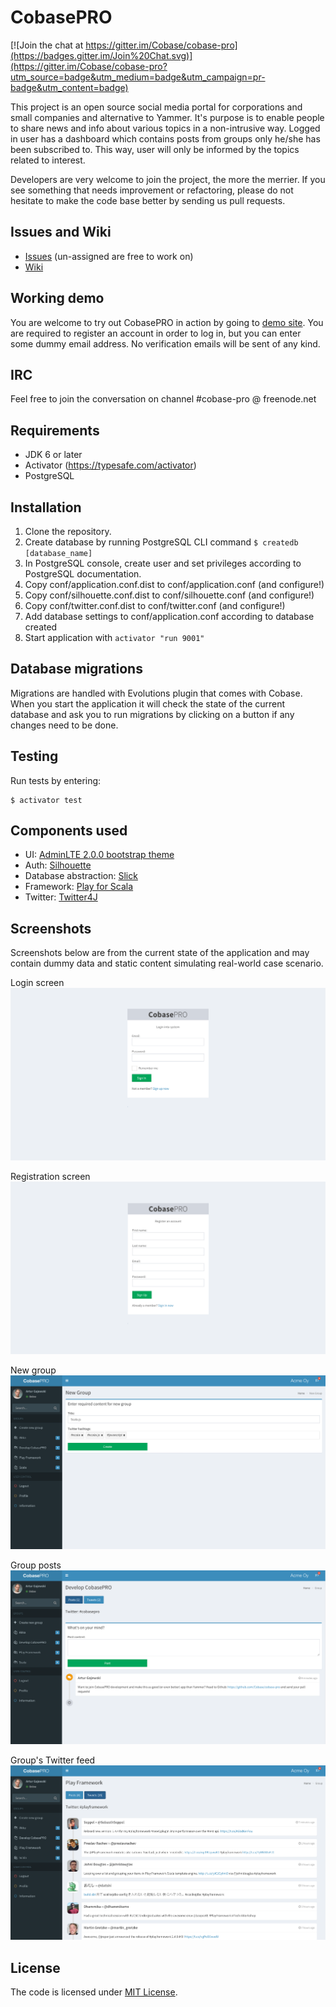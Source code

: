 CobasePRO
=========

[![Join the chat at https://gitter.im/Cobase/cobase-pro](https://badges.gitter.im/Join%20Chat.svg)](https://gitter.im/Cobase/cobase-pro?utm_source=badge&utm_medium=badge&utm_campaign=pr-badge&utm_content=badge)

This project is an open source social media portal for corporations and small companies and alternative to Yammer. 
It's purpose is to enable people to share news and info about various topics in a non-intrusive way.  Logged in user 
has a dashboard which contains posts from groups only he/she has been subscribed to. This way, user will only be informed 
by the topics related to interest.

Developers are very welcome to join the project, the more the merrier. If you see something that needs improvement or refactoring, please
do not hesitate to make the code base better by sending us pull requests.

## Issues and Wiki

- [Issues](https://github.com/Cobase/cobase-pro/issues) (un-assigned are free to work on)
- [Wiki](https://github.com/Cobase/cobase-pro/wiki)

## Working demo

You are welcome to try out CobasePRO in action by going to [demo site](http://cobasepro.arturgajewski.com). You are required to register an account in order to log in, but you can enter some dummy email address. No verification emails will be sent of any kind.

## IRC

Feel free to join the conversation on channel #cobase-pro @ freenode.net

## Requirements

- JDK 6 or later
- Activator (https://typesafe.com/activator)
- PostgreSQL


## Installation

1. Clone the repository.
2. Create database by running PostgreSQL CLI command `$ createdb [database_name]`
3. In PostgreSQL console, create user and set privileges according to PostgreSQL documentation.
4. Copy conf/application.conf.dist to conf/application.conf (and configure!)
5. Copy conf/silhouette.conf.dist to conf/silhouette.conf (and configure!)
6. Copy conf/twitter.conf.dist to conf/twitter.conf (and configure!)
7. Add database settings to conf/application.conf according to database created
8. Start application with `activator "run 9001"`


## Database migrations

Migrations are handled with Evolutions plugin that comes with Cobase. When you start the application it will check the state of the current database and ask you to run migrations by clicking on a button if any changes need to be done.


## Testing

Run tests by entering:

    $ activator test


## Components used

- UI: [AdminLTE 2.0.0 bootstrap theme](http://almsaeedstudio.com)
- Auth: [Silhouette](https://github.com/mohiva/play-silhouette)
- Database abstraction: [Slick](http://slick.typesafe.com)
- Framework: [Play for Scala](https://www.playframework.com)
- Twitter: [Twitter4J](http://www.twitter4j.org)


## Screenshots

Screenshots below are from the current state of the application and may contain dummy data and static content simulating real-world case scenario.

Login screen
![Sign in screen](public/samples/login.png "Sign in screen")

Registration screen
![Sign up screen](public/samples/register.png "Sign up screen")

New group
![New group page](public/samples/new_group.png "New group page")

Group posts
![Group post listing page](public/samples/group_posts.png "Group post listing page")

Group's Twitter feed
![Group's Twitter feed](public/samples/group_tweets.png "Group's Twitter feed")


## License

The code is licensed under [MIT License](http://opensource.org/licenses/MIT).
